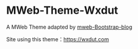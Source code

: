 # MWeb-Theme-Wxdut

A MWeb Theme adapted by [mweb-Bootstrap-blog](https://github.com/oulvhai/MWeb-Themes/tree/master/mweb-Bootstrap-blog)

Site using this theme：<https://wxdut.com>


